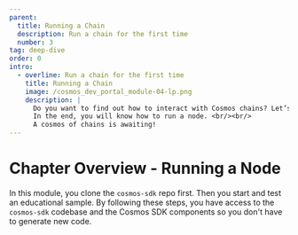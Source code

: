 ```yaml
---
parent:
  title: Running a Chain
  description: Run a chain for the first time
  number: 3
tag: deep-dive
order: 0
intro:
  - overline: Run a chain for the first time
    title: Running a Chain
    image: /cosmos_dev_portal_module-04-lp.png
    description: |
      Do you want to find out how to interact with Cosmos chains? Let’s take it step-by-step with SimApp. <br/><br/>
      In the end, you will know how to run a node. <br/><br/>
      A cosmos of chains is awaiting!
---
```


<ModuleLandingPage>

# Chapter Overview - Running a Node

In this module, you clone the `cosmos-sdk` repo first. Then you start and test an educational sample. By following these steps, you have access to the `cosmos-sdk` codebase and the Cosmos SDK components so you don't have to generate new code. 

</ModuleLandingPage>
